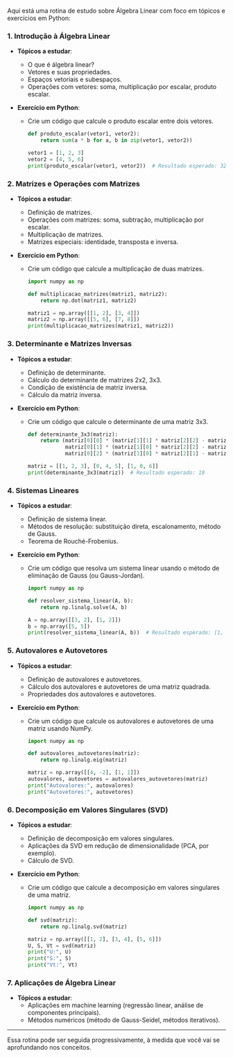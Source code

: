 Aqui está uma rotina de estudo sobre Álgebra Linear com foco em tópicos e exercícios em Python:

### **1. Introdução à Álgebra Linear**
- **Tópicos a estudar**:
  - O que é álgebra linear?
  - Vetores e suas propriedades.
  - Espaços vetoriais e subespaços.
  - Operações com vetores: soma, multiplicação por escalar, produto escalar.

- **Exercício em Python**: 
  - Crie um código que calcule o produto escalar entre dois vetores.
    ```python
    def produto_escalar(vetor1, vetor2):
        return sum(a * b for a, b in zip(vetor1, vetor2))

    vetor1 = [1, 2, 3]
    vetor2 = [4, 5, 6]
    print(produto_escalar(vetor1, vetor2))  # Resultado esperado: 32
    ```

### **2. Matrizes e Operações com Matrizes**
- **Tópicos a estudar**:
  - Definição de matrizes.
  - Operações com matrizes: soma, subtração, multiplicação por escalar.
  - Multiplicação de matrizes.
  - Matrizes especiais: identidade, transposta e inversa.

- **Exercício em Python**:
  - Crie um código que calcule a multiplicação de duas matrizes.
    ```python
    import numpy as np

    def multiplicacao_matrizes(matriz1, matriz2):
        return np.dot(matriz1, matriz2)

    matriz1 = np.array([[1, 2], [3, 4]])
    matriz2 = np.array([[5, 6], [7, 8]])
    print(multiplicacao_matrizes(matriz1, matriz2))
    ```

### **3. Determinante e Matrizes Inversas**
- **Tópicos a estudar**:
  - Definição de determinante.
  - Cálculo do determinante de matrizes 2x2, 3x3.
  - Condição de existência de matriz inversa.
  - Cálculo da matriz inversa.

- **Exercício em Python**:
  - Crie um código que calcule o determinante de uma matriz 3x3.
    ```python
    def determinante_3x3(matriz):
        return (matriz[0][0] * (matriz[1][1] * matriz[2][2] - matriz[1][2] * matriz[2][1]) -
                matriz[0][1] * (matriz[1][0] * matriz[2][2] - matriz[1][2] * matriz[2][0]) +
                matriz[0][2] * (matriz[1][0] * matriz[2][1] - matriz[1][1] * matriz[2][0]))

    matriz = [[1, 2, 3], [0, 4, 5], [1, 0, 6]]
    print(determinante_3x3(matriz))  # Resultado esperado: 18
    ```

### **4. Sistemas Lineares**
- **Tópicos a estudar**:
  - Definição de sistema linear.
  - Métodos de resolução: substituição direta, escalonamento, método de Gauss.
  - Teorema de Rouché-Frobenius.
  
- **Exercício em Python**:
  - Crie um código que resolva um sistema linear usando o método de eliminação de Gauss (ou Gauss-Jordan).
    ```python
    import numpy as np

    def resolver_sistema_linear(A, b):
        return np.linalg.solve(A, b)

    A = np.array([[3, 2], [1, 2]])
    b = np.array([5, 5])
    print(resolver_sistema_linear(A, b))  # Resultado esperado: [1, 2]
    ```

### **5. Autovalores e Autovetores**
- **Tópicos a estudar**:
  - Definição de autovalores e autovetores.
  - Cálculo dos autovalores e autovetores de uma matriz quadrada.
  - Propriedades dos autovalores e autovetores.

- **Exercício em Python**:
  - Crie um código que calcule os autovalores e autovetores de uma matriz usando NumPy.
    ```python
    import numpy as np

    def autovalores_autovetores(matriz):
        return np.linalg.eig(matriz)

    matriz = np.array([[4, -2], [1, 1]])
    autovalores, autovetores = autovalores_autovetores(matriz)
    print("Autovalores:", autovalores)
    print("Autovetores:", autovetores)
    ```

### **6. Decomposição em Valores Singulares (SVD)**
- **Tópicos a estudar**:
  - Definição de decomposição em valores singulares.
  - Aplicações da SVD em redução de dimensionalidade (PCA, por exemplo).
  - Cálculo de SVD.

- **Exercício em Python**:
  - Crie um código que calcule a decomposição em valores singulares de uma matriz.
    ```python
    import numpy as np

    def svd(matriz):
        return np.linalg.svd(matriz)

    matriz = np.array([[1, 2], [3, 4], [5, 6]])
    U, S, Vt = svd(matriz)
    print("U:", U)
    print("S:", S)
    print("Vt:", Vt)
    ```

### **7. Aplicações de Álgebra Linear**
- **Tópicos a estudar**:
  - Aplicações em machine learning (regressão linear, análise de componentes principais).
  - Métodos numéricos (método de Gauss-Seidel, métodos iterativos).

---

Essa rotina pode ser seguida progressivamente, à medida que você vai se aprofundando nos conceitos.